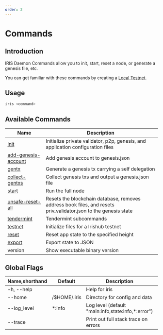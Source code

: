 ```yaml
---
order: 2
---
```


# Commands

## Introduction

IRIS Daemon Commands allow you to init, start, reset a node, or generate a genesis file, etc.

You can get familiar with these commands by creating a [Local Testnet](local-testnet.md).

## Usage

```bash
iris <command>
```

## Available Commands

| Name                                                             | Description                                                                                                     |
| ---------------------------------------------------------------- | --------------------------------------------------------------------------------------------------------------- |
| [init](local-testnet.md#iris-init)                               | Initialize private validator, p2p, genesis, and application configuration files                                 |
| [add-genesis-account](local-testnet.md#iris-add-genesis-account) | Add genesis account to genesis.json                                                                             |
| [gentx](local-testnet.md#iris-gentx)                             | Generate a genesis tx carrying a self delegation                                                                |
| [collect-gentxs](local-testnet.md#iris-collect-gentxs)           | Collect genesis txs and output a genesis.json file                                                              |
| [start](local-testnet.md#iris-start)                             | Run the full node                                                                                               |
| [unsafe-reset-all](local-testnet.md#iris-unsafe-reset-all)       | Resets the blockchain database, removes address book files, and resets priv_validator.json to the genesis state |
| [tendermint](local-testnet.md#iris-tendermint)                   | Tendermint subcommands                                                                                          |
| [testnet](local-testnet.md#build-and-init)                       | Initialize files for a Irishub testnet                                                                          |
| [reset](local-testnet.md#iris-reset)                             | Reset app state to the specified height                                                                         |
| [export](export.md)                                              | Export state to JSON                                                                                            |
| version                                                          | Show executable binary version                                                                                  |

## Global Flags

| Name,shorthand | Default      | Description                                        | Required | Type   |
| -------------- | ------------ | -------------------------------------------------- | -------- | ------ |
| -h, --help     |              | Help for iris                                      |          |        |
| --home         | /$HOME/.iris | Directory for config and data                      |          | String |
| --log_level    | \*:info      | Log level (default "main:info,state:info,*:error") |          | String |
| --trace        |              | Print out full stack trace on errors               |          |        |
